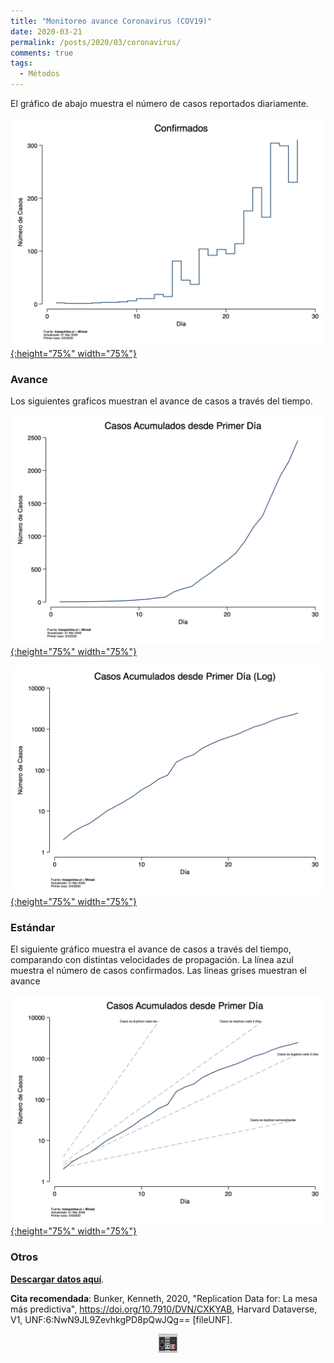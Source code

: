 ```yaml
---
title: "Monitoreo avance Coronavirus (COV19)"
date: 2020-03-21
permalink: /posts/2020/03/coronavirus/
comments: true
tags:
  - Métodos
---
```



El gráfico de abajo muestra el número de casos reportados diariamente.



[![ep](/images/casos_diario.png){:height="75%" width="75%"}](https://tresquintos.cl/images/casos_diario.png)


### Avance

Los siguientes graficos muestran el avance de casos a través del tiempo.

[![ep](/images/casos_acumulados_frecuencia.png){:height="75%" width="75%"}](https://tresquintos.cl/images/casos_acumulados_frecuencia.png)

[![ep](/images/casos_acumulados_log.png){:height="75%" width="75%"}](https://tresquintos.cl/images/casos_acumulados_log.png)




### Estándar

El siguiente gráfico muestra el avance de casos a través del tiempo, comparando con distintas velocidades de propagación. La línea azul muestra el número de casos confirmados. Las líneas grises muestran el avance


[![ep](/images/casos_acumulados_referencia_todos.png){:height="75%" width="75%"}](https://tresquintos.cl/images/casos_acumulados_referencia_todos.png)






### Otros

[**Descargar datos aquí**](https://dataverse.harvard.edu/dataset.xhtml?persistentId=doi:10.7910/DVN/CXKYAB).

**Cita recomendada**: Bunker, Kenneth, 2020, "Replication Data for: La mesa más predictiva", https://doi.org/10.7910/DVN/CXKYAB, Harvard Dataverse, V1, UNF:6:NwN9JL9ZevhkgPD8pQwJQg== [fileUNF].

<style>
.aligncenter {
    text-align: center;
}
</style>
<p class="aligncenter">
    <img src="/images/nes.png" width="30" height="30" alt="konami" />
</p>
<script src="/js/topsecret.js"></script>
